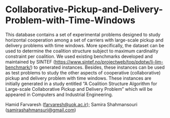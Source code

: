 # Collaborative-Pickup-and-Delivery-Problem-with-Time-Windows
This database contains a set of experimental problems designed to study horizontal cooperation among a set of carriers with large-scale pickup and delivery problems with time windows. More specifically, the dataset can be used to determine the coalition structure subject to maximum cardinality constraint per coalition. We used existing benchmarks developed and maintained by SINTEF (https://www.sintef.no/projectweb/top/pdptw/li-lim-benchmark/) to generated instances.
Besides, these instances can be used as test problems to study the other aspects of cooperative (collaborative) pickup and delivery problem with time windows.
These instances are initially generated in a study entitled “A Coalition Structure Algorithm for Large-scale Collaborative Pickup and Delivery Problem” which will be appeared in Computers and Industrial Engineering.

Hamid Farvaresh (farvaresh@uok.ac.ir); Samira Shahmansouri (samirashahmansuri@gmail.com)
